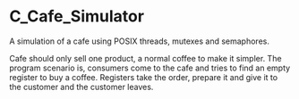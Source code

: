# C_Cafe_Simulator
 A simulation of a cafe using POSIX threads, mutexes and semaphores.
	
Cafe should only sell one product, a normal coffee to make it simpler. The program
scenario is, consumers come to the cafe and tries to find an empty register to buy a coffee.
Registers take the order, prepare it and give it to the customer and the customer leaves.
